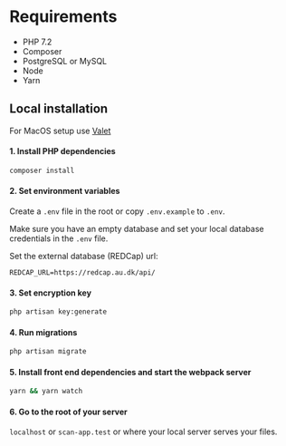 # Requirements

* PHP 7.2
* Composer
* PostgreSQL or MySQL
* Node
* Yarn

## Local installation

For MacOS setup use [Valet](https://laravel.com/docs/5.6/valet)

#### 1. Install PHP dependencies

```sh
composer install
```

#### 2. Set environment variables

Create a `.env` file in the root or copy `.env.example` to `.env`.

Make sure you have an empty database and set your local database credentials in the `.env` file.

Set the external database (REDCap) url:

```
REDCAP_URL=https://redcap.au.dk/api/
```

#### 3. Set encryption key

```sh
php artisan key:generate
```

#### 4. Run migrations

```sh
php artisan migrate
```

#### 5. Install front end dependencies and start the webpack server

```sh
yarn && yarn watch
```

#### 6. Go to the root of your server

`localhost` or `scan-app.test` or where your local server serves your files.
